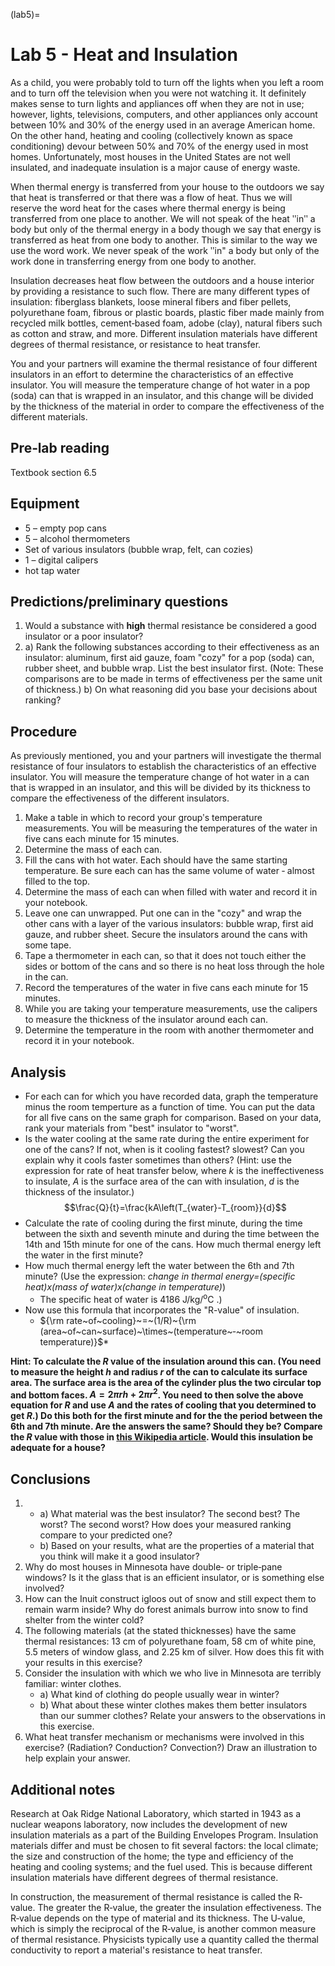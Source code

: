 (lab5)=
# Lab 5 - Heat and Insulation

As a child, you were probably told to turn off the lights when you left a room and to turn off the television when you were not watching it. It definitely makes sense to turn lights and appliances off when they are not in use; however, lights, televisions, computers, and other appliances only account between 10% and 30% of the energy used in an average American home. On the other hand, heating and cooling (collectively known as space conditioning) devour between 50% and 70% of the energy used in most homes. Unfortunately, most houses in the United States are not well insulated, and inadequate insulation is a major cause of energy waste.

When thermal energy is transferred from your house to the outdoors we say that heat is transferred or that there was a flow of heat. Thus we will reserve the word heat for the cases where thermal energy is being transferred from one place to another. We will not speak of the heat ʺinʺ a body but only of the thermal energy in a body though we say that energy is transferred as heat from one body to another. This is similar to the way we use the word work. We never speak of the work ʺin" a body but only of the work done in transferring energy from one body to another.

Insulation decreases heat flow between the outdoors and a house interior by providing a resistance to such flow. There are many different types of insulation: fiberglass blankets, loose mineral fibers and fiber pellets, polyurethane foam, fibrous or plastic boards, plastic fiber made mainly from recycled milk bottles, cement‐based foam, adobe (clay), natural fibers such as cotton and straw, and more. Different insulation materials have different degrees of thermal resistance, or resistance to heat transfer.

You and your partners will examine the thermal resistance of four different insulators in an effort to determine the characteristics of an effective insulator. You will measure the temperature change of hot water in a pop (soda) can that is wrapped in an insulator, and this change will be divided by the thickness of the material in order to compare the effectiveness of the different materials.

## Pre‐lab reading

Textbook section 6.5

## Equipment

* 5 – empty pop cans
* 5 – alcohol thermometers 
* Set of various insulators (bubble wrap, felt, can cozies)
* 1 – digital calipers 
* hot tap water

## Predictions/preliminary questions

1. Would a substance with **high** thermal resistance be considered a good insulator or a poor insulator?
2. a) Rank the following substances according to their effectiveness as an insulator: aluminum, first aid gauze, foam "cozy" for a pop (soda) can, rubber sheet, and bubble wrap. List the best insulator first. (Note: These comparisons are to be made in terms of effectiveness per the same unit of thickness.) b) On what reasoning did you base your decisions about ranking?

## Procedure

As previously mentioned, you and your partners will investigate the thermal resistance of four insulators to establish the characteristics of an effective insulator. You will measure the temperature change of hot water in a can that is wrapped in an insulator, and this will be divided by its thickness to compare the effectiveness of the different insulators.

1. Make a table in which to record your groupʹs temperature measurements. You will be measuring the temperatures of the water in five cans each minute for 15 minutes.
2. Determine the mass of each can.
3. Fill the cans with hot water. Each should have the same starting temperature. Be sure each can has the same volume of water ‐ almost filled to the top.
4. Determine the mass of each can when filled with water and record it in your notebook.
5. Leave one can unwrapped. Put one can in the "cozy" and wrap the other cans with a layer of the various insulators: bubble wrap, first aid gauze, and rubber sheet. Secure the insulators around the cans with some tape.
6. Tape a thermometer in each can, so that it does not touch either the sides or bottom of the cans and so there is no heat loss through the hole in the can.
7. Record the temperatures of the water in five cans each minute for 15 minutes.
8. While you are taking your temperature measurements, use the calipers to measure the thickness of the insulator around each can.
9. Determine the temperature in the room with another thermometer and record it in your notebook.

## Analysis

* For each can for which you have recorded data, graph the temperature minus the room temperture as a function of time. You can put the data for all five cans on the same graph for comparison. Based on your data, rank your materials from "best" insulator to "worst".
* Is the water cooling at the same rate during the entire experiment for one of the cans? If not, when is it cooling fastest? slowest? Can you explain why it cools faster sometimes than others? (Hint: use the expression for rate of heat transfer below, where $k$ is the ineffectiveness to insulate, $A$ is the surface area of the can with insulation, $d$ is the thickness of the insulator.)
$$\frac{Q}{t}=\frac{kA\left(T_{water}-T_{room}}{d}$$
* Calculate the rate of cooling during the first minute, during the time between the sixth and seventh minute and during the time between the 14th and 15th minute for one of the cans. How much thermal energy left the water in the first minute?
* How much thermal energy left the water between the 6th and 7th minute? (Use the expression: *change in thermal energy=(specific heat)x(mass of water)x(change in temperature)*)
	* The specific heat of water is 4186 J/kg/<sup>o</sup>C .)
* Now use this formula that incorporates the "R-value" of insulation.
	* ${\rm rate~of~cooling}~=~(1/R)~{\rm (area~of~can~surface)~\times~(temperature~‐~room temperature)}$*

**Hint: To calculate the $R$ value of the insulation around this can. (You need to measure the height $h$ and radius $r$ of the can to calculate its surface area. The surface area is the area of the cylinder plus the two circular top and bottom faces. $A=2\pi rh + 2\pi r^2$. You need to then solve the above equation for $R$ and use $A$ and the rates of cooling that you determined to get $R$.) Do this both for the first minute and for the the period between the 6th and 7th minute. Are the answers the same? Should they be? Compare the $R$ value with those in [this Wikipedia article](https://en.wikipedia.org/wiki/R-value_(insulation)#Typical_R-values). Would this insulation be adequate for a house?**

## Conclusions

1. 
	* a) What material was the best insulator? The second best? The worst? The second worst? How does your measured ranking compare to your predicted one?
	* b) Based on your results, what are the properties of a material that you think will make it a good insulator?
2. Why do most houses in Minnesota have double‐ or triple‐pane windows? Is it the glass that is an efficient insulator, or is something else involved?
3. How can the Inuit construct igloos out of snow and still expect them to remain warm inside? Why do forest animals burrow into snow to find shelter from the winter cold?
4. The following materials (at the stated thicknesses) have the same thermal resistances: 13 cm of polyurethane foam, 58 cm of white pine, 5.5 meters of window glass, and 2.25 km of silver. How does this fit with your results in this exercise?
5. Consider the insulation with which we who live in Minnesota are terribly familiar: winter clothes.
	* a) What kind of clothing do people usually wear in winter?
	* b) What about these winter clothes makes them better insulators than our summer clothes? Relate your answers to the observations in this exercise.
6. What heat transfer mechanism or mechanisms were involved in this exercise? (Radiation? Conduction? Convection?) Draw an illustration to help explain your answer.

## Additional notes

Research at Oak Ridge National Laboratory, which started in 1943 as a nuclear weapons laboratory, now includes the development of new insulation materials as a part of the Building Envelopes Program. Insulation materials differ and must be chosen to fit several factors: the local climate; the size and construction of the home; the type and efficiency of the heating and cooling systems; and the fuel used. This is because different insulation materials have different degrees of thermal resistance.

In construction, the measurement of thermal resistance is called the R‐value. The greater the R‐value, the greater the insulation effectiveness. The R‐value depends on the type of material and its thickness. The U‐value, which is simply the reciprocal of the R‐value, is another common measure of thermal resistance. Physicists typically use a quantity called the thermal conductivity to report a material's resistance to heat transfer.